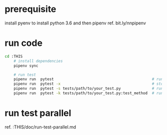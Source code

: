 # prerequisite
install pyenv to install python 3.6 and then pipenv ref. bit.ly/nnpipenv

# run code
```bash
cd :THIS
    # install dependencies
    pipenv sync

    # run test 
    pipenv run  pytest                                            # run all
    pipenv run  pytest -x                                         # stop after 1st failed test
    pipenv run  pytest -s tests/path/to/your_test.py              # run tests in a file
    pipenv run  pytest -k tests/path/to/your_test.py:test_method  # run a specific test method
```

# run test parallel
ref. :THIS/doc/run-test-parallel.md
